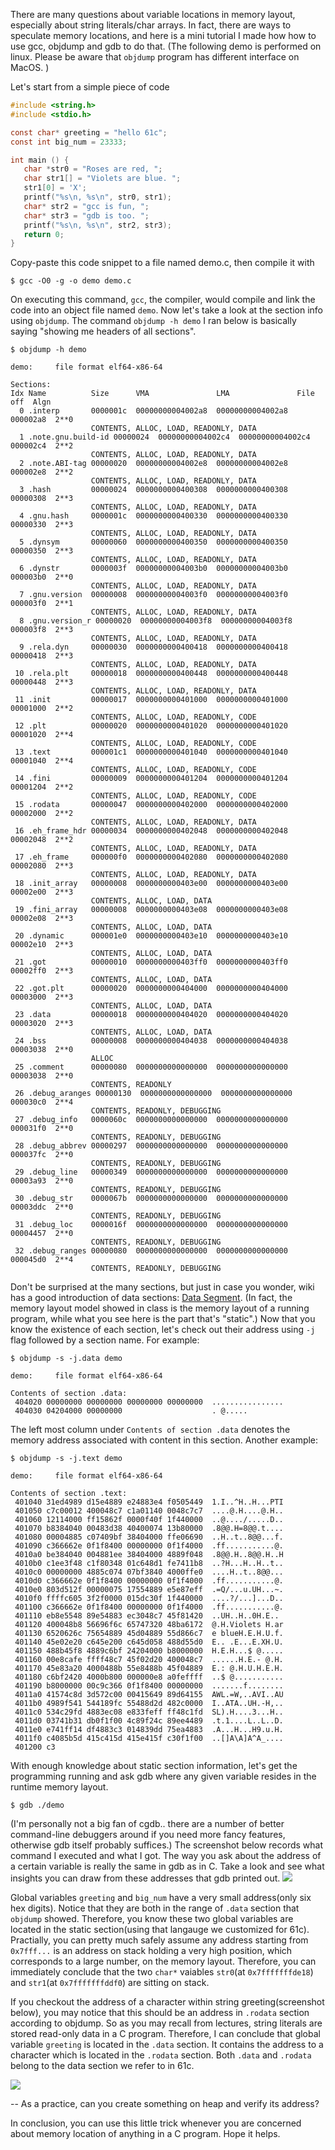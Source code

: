 There are many questions about variable locations in memory layout, especially about string literals/char arrays.
In fact, there are ways to speculate memory locations, and here is a mini tutorial I made how how to use gcc, objdump and gdb to do that.
(The following demo is performed on linux. Please be aware that `objdump` program has different interface on MacOS. )

Let's start from a simple piece of code

```c
#include <string.h>
#include <stdio.h>

const char* greeting = "hello 61c";
const int big_num = 23333;

int main () {
   char *str0 = "Roses are red, ";
   char str1[] = "Violets are blue. ";
   str1[0] = 'X';
   printf("%s\n, %s\n", str0, str1);
   char* str2 = "gcc is fun, ";
   char* str3 = "gdb is too. ";
   printf("%s\n, %s\n", str2, str3);
   return 0;
}
```

Copy-paste this code snippet to a file named demo.c, then compile it with
```console
$ gcc -O0 -g -o demo demo.c
```
On executing this command, `gcc`, the compiler, would compile and link the code into an object file named `demo`.
Now let's take a look at the section info using `objdump`. The command `objdump -h demo` I ran below is basically saying "showing me headers of all sections".

```console
$ objdump -h demo

demo:     file format elf64-x86-64

Sections:
Idx Name          Size      VMA               LMA               File off  Algn
  0 .interp       0000001c  00000000004002a8  00000000004002a8  000002a8  2**0
                  CONTENTS, ALLOC, LOAD, READONLY, DATA
  1 .note.gnu.build-id 00000024  00000000004002c4  00000000004002c4  000002c4  2**2
                  CONTENTS, ALLOC, LOAD, READONLY, DATA
  2 .note.ABI-tag 00000020  00000000004002e8  00000000004002e8  000002e8  2**2
                  CONTENTS, ALLOC, LOAD, READONLY, DATA
  3 .hash         00000024  0000000000400308  0000000000400308  00000308  2**3
                  CONTENTS, ALLOC, LOAD, READONLY, DATA
  4 .gnu.hash     0000001c  0000000000400330  0000000000400330  00000330  2**3
                  CONTENTS, ALLOC, LOAD, READONLY, DATA
  5 .dynsym       00000060  0000000000400350  0000000000400350  00000350  2**3
                  CONTENTS, ALLOC, LOAD, READONLY, DATA
  6 .dynstr       0000003f  00000000004003b0  00000000004003b0  000003b0  2**0
                  CONTENTS, ALLOC, LOAD, READONLY, DATA
  7 .gnu.version  00000008  00000000004003f0  00000000004003f0  000003f0  2**1
                  CONTENTS, ALLOC, LOAD, READONLY, DATA
  8 .gnu.version_r 00000020  00000000004003f8  00000000004003f8  000003f8  2**3
                  CONTENTS, ALLOC, LOAD, READONLY, DATA
  9 .rela.dyn     00000030  0000000000400418  0000000000400418  00000418  2**3
                  CONTENTS, ALLOC, LOAD, READONLY, DATA
 10 .rela.plt     00000018  0000000000400448  0000000000400448  00000448  2**3
                  CONTENTS, ALLOC, LOAD, READONLY, DATA
 11 .init         00000017  0000000000401000  0000000000401000  00001000  2**2
                  CONTENTS, ALLOC, LOAD, READONLY, CODE
 12 .plt          00000020  0000000000401020  0000000000401020  00001020  2**4
                  CONTENTS, ALLOC, LOAD, READONLY, CODE
 13 .text         000001c1  0000000000401040  0000000000401040  00001040  2**4
                  CONTENTS, ALLOC, LOAD, READONLY, CODE
 14 .fini         00000009  0000000000401204  0000000000401204  00001204  2**2
                  CONTENTS, ALLOC, LOAD, READONLY, CODE
 15 .rodata       00000047  0000000000402000  0000000000402000  00002000  2**2
                  CONTENTS, ALLOC, LOAD, READONLY, DATA
 16 .eh_frame_hdr 00000034  0000000000402048  0000000000402048  00002048  2**2
                  CONTENTS, ALLOC, LOAD, READONLY, DATA
 17 .eh_frame     000000f0  0000000000402080  0000000000402080  00002080  2**3
                  CONTENTS, ALLOC, LOAD, READONLY, DATA
 18 .init_array   00000008  0000000000403e00  0000000000403e00  00002e00  2**3
                  CONTENTS, ALLOC, LOAD, DATA
 19 .fini_array   00000008  0000000000403e08  0000000000403e08  00002e08  2**3
                  CONTENTS, ALLOC, LOAD, DATA
 20 .dynamic      000001e0  0000000000403e10  0000000000403e10  00002e10  2**3
                  CONTENTS, ALLOC, LOAD, DATA
 21 .got          00000010  0000000000403ff0  0000000000403ff0  00002ff0  2**3
                  CONTENTS, ALLOC, LOAD, DATA
 22 .got.plt      00000020  0000000000404000  0000000000404000  00003000  2**3
                  CONTENTS, ALLOC, LOAD, DATA
 23 .data         00000018  0000000000404020  0000000000404020  00003020  2**3
                  CONTENTS, ALLOC, LOAD, DATA
 24 .bss          00000008  0000000000404038  0000000000404038  00003038  2**0
                  ALLOC
 25 .comment      00000080  0000000000000000  0000000000000000  00003038  2**0
                  CONTENTS, READONLY
 26 .debug_aranges 00000130  0000000000000000  0000000000000000  000030c0  2**4
                  CONTENTS, READONLY, DEBUGGING
 27 .debug_info   0000060c  0000000000000000  0000000000000000  000031f0  2**0
                  CONTENTS, READONLY, DEBUGGING
 28 .debug_abbrev 00000297  0000000000000000  0000000000000000  000037fc  2**0
                  CONTENTS, READONLY, DEBUGGING
 29 .debug_line   00000349  0000000000000000  0000000000000000  00003a93  2**0
                  CONTENTS, READONLY, DEBUGGING
 30 .debug_str    0000067b  0000000000000000  0000000000000000  00003ddc  2**0
                  CONTENTS, READONLY, DEBUGGING
 31 .debug_loc    0000016f  0000000000000000  0000000000000000  00004457  2**0
                  CONTENTS, READONLY, DEBUGGING
 32 .debug_ranges 00000080  0000000000000000  0000000000000000  000045d0  2**4
                  CONTENTS, READONLY, DEBUGGING

```
Don't be surprised at the many sections, but just in case you wonder, wiki has a good introduction of data sections: [Data Segment](https://en.wikipedia.org/wiki/Data_segment).
(In fact, the memory layout model showed in class is the memory layout of a running program, while what you see here is the part that's "static".)
Now that you know the existence of each section, let's check out their address using `-j` flag followed by a section name. For example:
```console
$ objdump -s -j.data demo

demo:     file format elf64-x86-64

Contents of section .data:
 404020 00000000 00000000 00000000 00000000  ................
 404030 04204000 00000000                    . @.....
```
The left most column under `Contents of section .data` denotes the memory address associated with content in this section.
Another example:
```console
$ objdump -s -j.text demo

demo:     file format elf64-x86-64

Contents of section .text:
 401040 31ed4989 d15e4889 e24883e4 f0505449  1.I..^H..H...PTI
 401050 c7c00012 400048c7 c1a01140 0048c7c7  ....@.H....@.H..
 401060 12114000 ff15862f 0000f40f 1f440000  ..@..../.....D..
 401070 b8384040 00483d38 40400074 13b80000  .8@@.H=8@@.t....
 401080 00004885 c07409bf 38404000 ffe06690  ..H..t..8@@...f.
 401090 c366662e 0f1f8400 00000000 0f1f4000  .ff...........@.
 4010a0 be384040 004881ee 38404000 4889f048  .8@@.H..8@@.H..H
 4010b0 c1ee3f48 c1f80348 01c648d1 fe7411b8  ..?H...H..H..t..
 4010c0 00000000 4885c074 07bf3840 4000ffe0  ....H..t..8@@...
 4010d0 c366662e 0f1f8400 00000000 0f1f4000  .ff...........@.
 4010e0 803d512f 00000075 17554889 e5e87eff  .=Q/...u.UH...~.
 4010f0 ffffc605 3f2f0000 015dc30f 1f440000  ....?/...]...D..
 401100 c366662e 0f1f8400 00000000 0f1f4000  .ff...........@.
 401110 eb8e5548 89e54883 ec3048c7 45f81420  ..UH..H..0H.E..
 401120 400048b8 56696f6c 65747320 48ba6172  @.H.Violets H.ar
 401130 6520626c 75654889 45d04889 55d866c7  e blueH.E.H.U.f.
 401140 45e02e20 c645e200 c645d058 488d55d0  E.. .E...E.XH.U.
 401150 488b45f8 4889c6bf 24204000 b8000000  H.E.H...$ @.....
 401160 00e8cafe ffff48c7 45f02d20 400048c7  ......H.E.- @.H.
 401170 45e83a20 4000488b 55e8488b 45f04889  E.: @.H.U.H.E.H.
 401180 c6bf2420 4000b800 000000e8 a0feffff  ..$ @...........
 401190 b8000000 00c9c366 0f1f8400 00000000  .......f........
 4011a0 41574c8d 3d572c00 00415649 89d64155  AWL.=W,..AVI..AU
 4011b0 4989f541 544189fc 55488d2d 482c0000  I..ATA..UH.-H,..
 4011c0 534c29fd 4883ec08 e833feff ff48c1fd  SL).H....3...H..
 4011d0 03741b31 db0f1f00 4c89f24c 89ee4489  .t.1....L..L..D.
 4011e0 e741ff14 df4883c3 014839dd 75ea4883  .A...H...H9.u.H.
 4011f0 c4085b5d 415c415d 415e415f c30f1f00  ..[]A\A]A^A_....
 401200 c3
```

With enough knowledge about static section information, let's get the programming running and ask gdb where any given variable resides in the runtime memory layout.
```console
$ gdb ./demo
```
(I'm personally not a big fan of cgdb.. there are a number of better command-line debuggers around if you need more fancy features, otherwise gdb itself probably suffices.)
The screenshot below records what command I executed and what I got. The way you ask about the address of a certain variable is really the same in gdb as in C. Take a look and see what insights you can draw from these addresses that gdb printed out.
![](https://i.imgur.com/rqwk1wx.png)

Global variables `greeting` and `big_num` have a very small address(only six hex digits). Notice that they are both in the range of `.data` section that `objdump` showed. Therefore, you know these two global variables are located in the static section(using that langauge we customized for 61c).
Practially, you can pretty much safely assume any address starting from `0x7fff...` is an address on stack holding a very high position, which corresponds to a large number, on the memory layout.
Therefore, you can immediately conclude that the two `char*` vaiables `str0`(at `0x7fffffffde18`) and `str1`(at `0x7fffffffddf0`) are sitting on stack.

If you checkout the address of a character within string greeting(screenshot below), you may notice that this should be an address in `.rodata` section according to objdump. So as you may recall from lectures, string literals are stored  read-only data in a C program. Therefore, I can conclude that global variable `greeting` is located in the `.data` section. It contains the address to a character which is located in the `.rodata` section. Both `.data` and `.rodata` belong to the data section we refer to in 61c.

![](https://i.imgur.com/oAykY6K.png)

-- As a practice, can you create something on heap and verify its address?


In conclusion, you can use this little trick whenever you are concerned about memory location of anything in a C program. Hope it helps.
